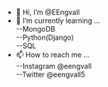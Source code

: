 - 👋 Hi, I’m @EEngvall
- 🌱 I’m currently learning ... <br />
  --MongoDB <br />
  --Python(Django) <br />
  --SQL <br />
- 📫 How to reach me ... <br />
  --Instagram @eengvall <br />
  --Twitter @eengvall5

<!---
EEngvall/EEngvall is a ✨ special ✨ repository because its `README.md` (this file) appears on your GitHub profile.
You can click the Preview link to take a look at your changes.
--->
